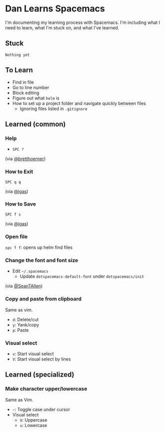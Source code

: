 # Dan Learns Spacemacs

I'm documenting my learning process with Spacemacs. I'm including what I need to learn, what I'm stuck on, and what I've learned.


## Stuck

```
Nothing yet
```

## To Learn

* Find in file
* Go to line number
* Block editing
* Figure out what `helm` is
* How to set up a project folder and navigate quickly between files
  * Ignoring files listed in `.gitignore`


## Learned (common)

### Help

* `SPC ?`

(via [@bretthoerner](https://twitter.com/bretthoerner))

### How to Exit

`SPC q q`

(via [@igas](https://github.com/igas))

### How to Save

`SPC f s`

(via [@igas](https://github.com/igas))

### Open file

`spc f f`: opens up helm find files

### Change the font and font size

* Edit `~/.spacemacs`
  * Update `dotspacemacs-default-font` under `dotspacemacs/init`
  
(via [@SeanTAllen](https://twitter.com/SeanTAllen))

### Copy and paste from clipboard

Same as vim.

* `d`: Delete/cut
* `y`: Yank/copy
* `p`: Paste

### Visual select

* `v`: Start visual select
* `V`: Start visual select by lines


## Learned (specialized)

### Make character upper/lowercase

Same as Vim.

* `~`: Toggle case under cursor
* Visual select
  * `U`: Uppercase
  * `u`: Lowercase

